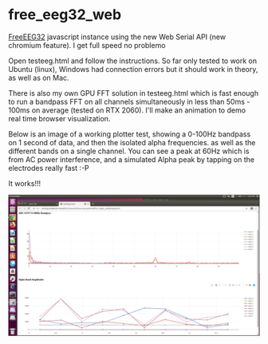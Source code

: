 # free_eeg32_web
[FreeEEG32](https://github.com/neuroidss/freeeeg32_beta) javascript instance using the new Web Serial API (new chromium feature). I get full speed no problemo

Open testeeg.html and follow the instructions. So far only tested to work on Ubuntu (linux), Windows had connection errors but it should work in theory, as well as on Mac.

There is also my own GPU FFT solution in testeeg.html which is fast enough to run a bandpass FFT on all channels simultaneously in less than 50ms - 100ms on average (tested on RTX 2060). I'll make an animation to demo real time browser visualization.

Below is an image of a working plotter test, showing a 0-100Hz bandpass on 1 second of data, and then the isolated alpha frequencies. as well as the different bands on a single channel.
You can see a peak at 60Hz which is from AC power interference, and a simulated Alpha peak by tapping on the electrodes really fast :-P

It works!!!

![EEG](stream.png)

